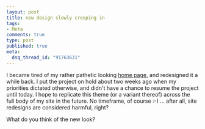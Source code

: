 ```yaml
--- 
layout: post
title: new design slowly creeping in
tags: 
- Meta
comments: true
type: post
published: true
meta: 
  dsq_thread_id: "91763631"
---
```

I became tired of my rather pathetic looking <a href="http://www.brethorsting.com">home page</a>, and redesigned it a while back. I put the project on hold about two weeks ago when my priorities dictated otherwise, and didn't have a chance to resume the project until today. I hope to replicate this theme (or a variant thereof) across the full body of my site in the future. No timeframe, of course :-) ... after all, site redesigns are considered harmful, right?

  What do you think of the new look?
